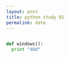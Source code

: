```yaml
---
layout: post
title: python study 01
permalink: date
---
```



```python

def windows():
  print "ddd"
  
```
